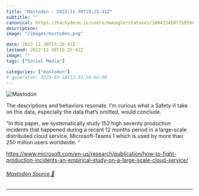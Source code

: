 ```yaml
---
title: "Mastodon - 2022-11-30T15:25:41Z"
subtitle: ""
canonical: https://hachyderm.io/users/mweagle/statuses/109433450775959023
description:
image: "/images/mastodon.png"

date: 2022-11-30T15:25:41Z
lastmod: 2022-11-30T15:25:41Z
image: ""
tags: ["Social Media"]

categories: ["mastodon"]
# generated: 2025-03-16T12:33:30-04:00
---
```

![Mastodon](/images/mastodon.png)

<p>The descriptions and behaviors resonate. I’m curious what a Safety-II take on this data, especially the data that’s omitted, would conclude. </p><p>“In this paper, we systematically study 152 high severity production incidents that happened during a recent 12 months period in a large-scale distributed cloud service, Microsoft-Teams 1 which is used by more than 250 million users worldwide. “</p><p><a href="https://www.microsoft.com/en-us/research/publication/how-to-fight-production-incidents-an-empirical-study-on-a-large-scale-cloud-service/" target="_blank" rel="nofollow noopener noreferrer" translate="no"><span class="invisible">https://www.</span><span class="ellipsis">microsoft.com/en-us/research/p</span><span class="invisible">ublication/how-to-fight-production-incidents-an-empirical-study-on-a-large-scale-cloud-service/</span></a></p>


###### [Mastodon Source 🐘](https://hachyderm.io/@mweagle/109433450775959023)

___
